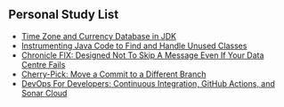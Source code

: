 ## Personal Study List
<!-- BLOG-POST-LIST:START -->
- [Time Zone and Currency Database in JDK](https://foojay.io/today/time-zone-and-currency-database-in-jdk/)
- [Instrumenting Java Code to Find and Handle Unused Classes](https://foojay.io/today/instrumenting-java-code-to-find-and-handle-unused-classes/)
- [Chronicle FIX: Designed Not To Skip A Message Even If Your Data Centre Fails](https://foojay.io/today/chronicle-fix-designed-not-to-skip-a-message-even-if-your-data-centre-fails/)
- [Cherry-Pick: Move a Commit to a Different Branch](https://foojay.io/today/cherry-pick-move-a-commit-to-a-different-branch/)
- [DevOps For Developers: Continuous Integration, GitHub Actions, and Sonar Cloud](https://foojay.io/today/devops-for-developers-continuous-integration-github-actions-and-sonar-cloud/)
<!-- BLOG-POST-LIST:END -->  
